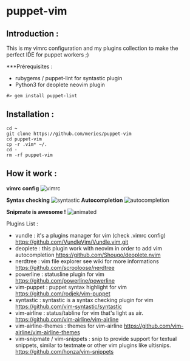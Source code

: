 # puppet-vim

## Introduction :
This is my vimrc configuration and my plugins collection to make the perfect IDE for puppet workers ;)

***Prérequisites : 
 * rubygems / puppet-lint for syntastic plugin
 * Python3 for deoplete neovim plugin

```
#> gem install puppet-lint
```
 
## Installation : 
```
cd ~
git clone https://github.com/meries/puppet-vim
cd puppet-vim
cp -r .vim* ~/.
cd -
rm -rf puppet-vim
```
## How it work : 
**vimrc config**
![vimrc](https://cloud.githubusercontent.com/assets/26363773/26524382/4a77f1e4-4331-11e7-85e3-acd0c60090a2.png)
 
**Syntax checking**
![syntastic](https://cloud.githubusercontent.com/assets/26363773/26524403/d895c866-4331-11e7-828d-a2e89ca43c02.png)
 **Autocompletion**
![autocompletion](https://cloud.githubusercontent.com/assets/26363773/26524416/029e2950-4332-11e7-87d9-e137248c8ae8.png)

**Snipmate is awesome !**
![animated](https://cloud.githubusercontent.com/assets/26363773/26524418/0565a708-4332-11e7-8c6e-ba5b7fbfeda3.gif)
 
Plugins List : 

- vundle : it's a plugins manager for vim (check .vimrc config) https://github.com/VundleVim/Vundle.vim.git
- deoplete : this plugin work with neovim in order to add vim autocompletion https://github.com/Shougo/deoplete.nvim
- nerdtree : vim file explorer see wiki for more informations https://github.com/scrooloose/nerdtree
- powerline : statusline plugin for vim https://github.com/powerline/powerline
- vim-puppet : puppet syntax highlight for vim https://github.com/rodjek/vim-puppet
- syntastic : syntastic is a syntax checking plugin for vim https://github.com/vim-syntastic/syntastic
- vim-airline : status/tabline for vim that's light as air. https://github.com/vim-airline/vim-airline
- vim-airline-themes : themes for vim-airline https://github.com/vim-airline/vim-airline-themes
- vim-snipmate / vim-snippets : snip to provide support for textual snippets, similar to textmate or other vim plugins like ultisnips. https://github.com/honza/vim-snippets
 
